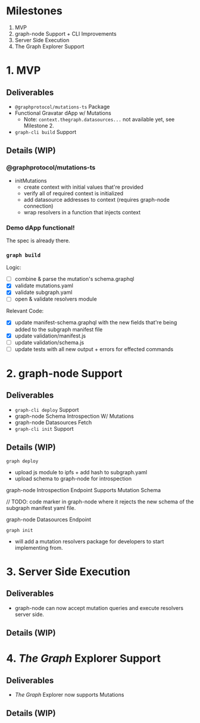 # Milestones
1. MVP  
2. graph-node Support + CLI Improvements  
3. Server Side Execution  
4. The Graph Explorer Support

# 1. MVP
## Deliverables
* `@graphprotocol/mutations-ts` Package
* Functional Gravatar dApp w/ Mutations  
  * Note: `context.thegraph.datasources...` not available yet, see Milestone 2.
* `graph-cli build` Support

## Details (WIP)
### @graphprotocol/mutations-ts
- initMutations
  - create context with initial values that're provided
  - verify all of required context is initialized
  - add datasource addresses to context (requires graph-node connection)
  - wrap resolvers in a function that injects context

### Demo dApp functional!
The spec is already there.

### `graph build`  
Logic: 
- [ ] combine & parse the mutation's schema.graphql
- [x] validate mutations.yaml
- [x] validate subgraph.yaml
- [ ] open & validate resolvers module

Relevant Code:
- [x] update manifest-schema.graphql with the new fields that're being added to the subgraph manifest file
- [x] update validation/manifest.js
- [ ] update validation/schema.js
- [ ] update tests with all new output + errors for effected commands

# 2. graph-node Support
## Deliverables
* `graph-cli deploy` Support
* graph-node Schema Introspection W/ Mutations
* graph-node Datasources Fetch
* `graph-cli init` Support

## Details (WIP)
`graph deploy`
- upload js module to ipfs + add hash to subgraph.yaml
- upload schema to graph-node for introspection

graph-node Introspection Endpoint Supports Mutation Schema

// TODO: code marker in graph-node where it rejects the new schema of the subgraph manifest yaml file.

graph-node Datasources Endpoint

`graph init`
- will add a mutation resolvers package for developers to start implementing from.

# 3. Server Side Execution
## Deliverables
* graph-node can now accept mutation queries and execute resolvers server side.

## Details (WIP)

# 4. *The Graph* Explorer Support
## Deliverables
* *The Graph* Explorer now supports Mutations

## Details (WIP)